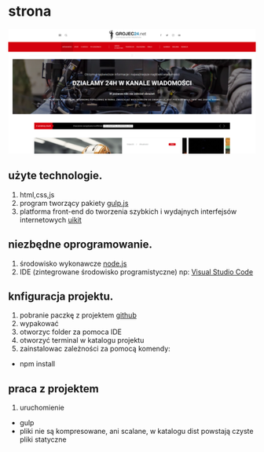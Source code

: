 # strona

![Kompletne rozwiązanie dla witryn z wiadomościami i czasopismami](./magazine-layout.png)

## użyte technologie.

1. html,css,js
2. program tworzący pakiety [gulp.js](https://gulpjs.com/)
3. platforma front-end do tworzenia szybkich i wydajnych interfejsów internetowych [uikit](https://getuikit.com/)

## niezbędne oprogramowanie.

1. środowisko wykonawcze [node.js](https://nodejs.org/en/)
2. IDE (zintegrowane środowisko programistyczne) np: [Visual Studio Code](https://code.visualstudio.com/)

## knfiguracja projektu.

1. pobranie paczkę z projektem [github](https://github.com/pablop76/News-Magazine-Template/archive/refs/heads/main.zip)
2. wypakować
3. otworzyc folder za pomoca IDE
4. otworzyć terminal w katalogu projektu
5. zainstalowac zależności za pomocą komendy:

- npm install

## praca z projektem

1. uruchomienie

- gulp
- pliki nie są kompresowane, ani scalane, w katalogu dist powstają czyste pliki statyczne
